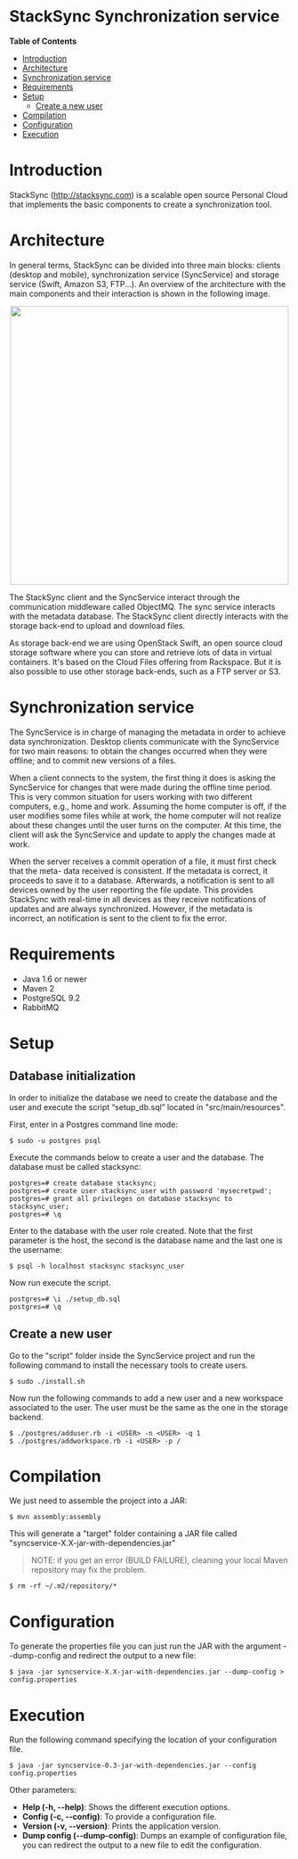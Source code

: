 StackSync Synchronization service
=================================


**Table of Contents**

- [Introduction](#introduction)
- [Architecture](#architecture)
- [Synchronization service](#synchronization-service)
- [Requirements](#requirements)
- [Setup](#setup)
    - [Create a new user](#create-a-new-user)
- [Compilation](#compilation)
- [Configuration](#configuration)
- [Execution](#execution)

# Introduction

StackSync (<http://stacksync.com>) is a scalable open source Personal Cloud
that implements the basic components to create a synchronization tool.


# Architecture

In general terms, StackSync can be divided into three main blocks: clients
(desktop and mobile), synchronization service (SyncService) and storage
service (Swift, Amazon S3, FTP...). An overview of the architecture
with the main components and their interaction is shown in the following image.

<p align="center">
  <img width="500" src="https://raw.github.com/stacksync/desktop/master/res/stacksync-architecture.png">
</p>

The StackSync client and the SyncService interact through the communication
middleware called ObjectMQ. The sync service interacts with the metadata
database. The StackSync client directly interacts with the storage back-end
to upload and download files.

As storage back-end we are using OpenStack Swift, an open source cloud storage
software where you can store and retrieve lots of data in virtual containers.
It's based on the Cloud Files offering from Rackspace. But it is also possible
to use other storage back-ends, such as a FTP server or S3.


# Synchronization service

The SyncService is in charge of managing the metadata in order to achieve
data synchronization. Desktop clients communicate with the SyncService for two main
reasons: to obtain the changes occurred when they were offline; and to commit new versions
of a files.

When a client connects to the system, the first thing it does is asking the SyncService
for changes that were made during the offline time period. This is very common situation
for users working with two different computers, e.g., home and work. Assuming the home
computer is off, if the user modifies some files while at work, the home computer will not
realize about these changes until the user turns on the computer. At this time, the client will
ask the SyncService and update to apply the changes made at work.

When the server receives a commit operation of a file, it must first check that the meta-
data received is consistent. If the metadata is correct, it proceeds to save it to a database.
Afterwards, a notification is sent to all devices owned by the user reporting the file update.
This provides StackSync with real-time in all devices as they receive notifications of updates
and are always synchronized. However, if the metadata is incorrect, an notification is sent
to the client to fix the error.


# Requirements

* Java 1.6 or newer
* Maven 2
* PostgreSQL 9.2
* RabbitMQ

# Setup

## Database initialization

In order to initialize the database we need to create the database and the user and execute the script “setup_db.sql” located in "src/main/resources".

First, enter in a Postgres command line mode:

    $ sudo -u postgres psql

Execute the commands below to create a user and the database. The database must be called stacksync:

    postgres=# create database stacksync;
    postgres=# create user stacksync_user with password 'mysecretpwd';
    postgres=# grant all privileges on database stacksync to stacksync_user;
    postgres=# \q

Enter to the database with the user role created. Note that the first parameter is the host, the second is the database name and the last one is the username:

    $ psql -h localhost stacksync stacksync_user

Now run execute the script.

    postgres=# \i ./setup_db.sql
    postgres=# \q


## Create a new user

Go to the "script" folder inside the SyncService project and run the following command to install the necessary tools to create users.

    $ sudo ./install.sh

Now run the following commands to add a new user and a new workspace associated to the user. The user must be the same as the one in the storage backend.

    $ ./postgres/adduser.rb -i <USER> -n <USER> -q 1
    $ ./postgres/addworkspace.rb -i <USER> -p /



# Compilation

We just need to assemble the project into a JAR:

    $ mvn assembly:assembly

This will generate a "target" folder containing a JAR file called "syncservice-X.X-jar-with-dependencies.jar"

> NOTE: if you get an error (BUILD FAILURE), cleaning your local Maven repository may fix the problem.

    $ rm -rf ~/.m2/repository/*


# Configuration

To generate the properties file you can just run the JAR with the argument --dump-config and redirect the output to a new file:

    $ java -jar syncservice-X.X-jar-with-dependencies.jar --dump-config > config.properties


# Execution

Run the following command specifying the location of your configuration file.

    $ java -jar syncservice-0.3-jar-with-dependencies.jar --config config.properties

Other parameters:

- **Help (-h, --help)**: Shows the different execution options.
- **Config (-c, --config)**: To provide a configuration file.
- **Version (-v, --version)**: Prints the application version.
- **Dump config (--dump-config)**: Dumps an example of configuration file, you can redirect the output to a new file to edit the configuration.
